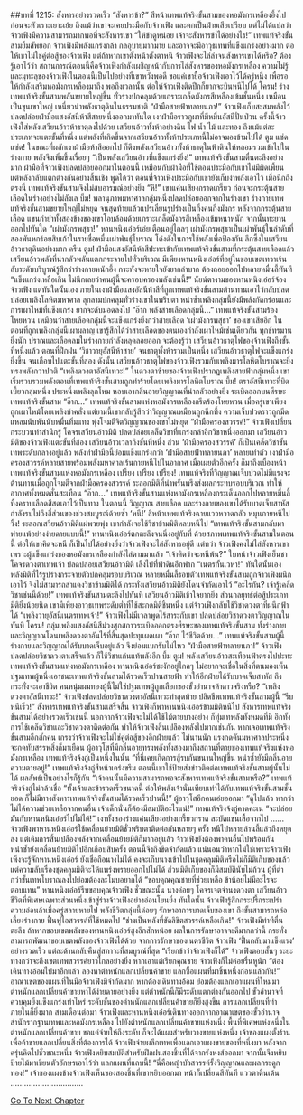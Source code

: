 ##บทที่ 1215: สังหารอย่างรวดเร็ว
“สังหารข้า?”
สีหน้าเทพแท้จริงขั้นสามของหอมังกรเหลืองอึ้งไป ก่อนจะหัวเราะเยาะเย้ย
ถึงแม้ว่าเขาจะเคยประมือกับจ้าวเฟิง และตกเป็นฝ่ายเสียเปรียบ แต่ไม่ได้แปลว่าจ้าวเฟิงมีความสามารถมากพอที่จะสังหารเขา
“ให้ข้าดูหน่อย เจ้าจะสังหารข้าได้อย่างไร!”
เทพแท้จริงขั้นสามยิ้มสัพยอก
จ้าวเฟิงมีพลังแกร่งกล้า กลอุบายมากมาย และอาจจะมีอาวุธเทพที่แข็งแกร่งอย่างมาก ต่อให้เขาไม่ใช่คู่ต่อสู้ของจ้าวเฟิง แต่ถ้าหากเขาตั้งหน้าตั้งตาหนี จ้าวเฟิงจะไล่ล่าจนสังหารเขาได้หรือ?
ต้องรู้เอาไว้ว่า สถานการณ์ตอนนี้คือจ้าวเฟิงกำลังเผชิญหน้ากับการไล่สังหารของหอมังกรเหลือง
ความไม่รู้และมุทะลุของจ้าวเฟิงในตอนนี้เป็นไปอย่างที่เขาหวังพอดี ขอแค่เขายื้อจ้าวเฟิงเอาไว้ได้ครู่หนึ่ง เพื่อรอให้กำลังเสริมหอมังกรเหลืองมาถึง
พอถึงเวลานั้น ต่อให้จ้าวเฟิงติดปีกก็ยากจะบินหนีไปได้
โครม!
ร่างเทพแท้จริงขั้นสามพลันขยายใหญ่ขึ้น ทั่วร่างปกคลุมด้วยเกราะเกล็ดมังกรสีเหลืองเข้มชั้นหนึ่ง เหมือนเป็นขุนเขาใหญ่ เหนี่ยวนำพลังธาตุดินในธรรมชาติ
“ฝ่ามือสายฟ้าทลายนภา!”
จ้าวเฟิงเก็บสะสมพลังไว้ ปลดปล่อยฝ่ามือแสงอัสนีห้าสีสายหนึ่งออกมาทันใด เงาฝ่ามือราวภูผาที่มีหมื่นอัสนีปั่นป่วน
ครั้งนี้จ้าวเฟิงใส่พลังเสวียนอ้าวห้าธาตุลงไปด้วย
เสวียนอ้าวทั้งห้าอย่างดิน ไฟ น้ำ ไม้ และทอง ถึงแม้แต่ละประเภทจะแตะขั้นที่หนึ่ง แต่พลังที่เกิดขึ้นจากเสวียนอ้าวทั้งห้าประเภทนี้ไม่อาจมองข้ามไปได้
ตูม แซ่ด แซ่ด!
ในขณะที่ผลักเงาฝ่ามือห้าสีออกไป ก็ดึงพลังเสวียนอ้าวทั้งห้าธาตุในฟ้าดินให้หลอมรวมเข้าไปในร่างกาย พลังจึงเพิ่มขึ้นเรื่อยๆ
“เป็นพลังเสวียนอ้าวที่แข็งแกร่งยิ่ง!”
เทพแท้จริงขั้นสามตื่นตะลึงอย่างมาก
ฝ่ามือที่จ้าวเฟิงปลดปล่อยออกมาในตอนนี้ เหมือนกับฝ่ามือที่ใช้ตอนประมือกับเขาไม่มีผิดเพี้ยน แต่พลังกลับแตกต่างกันอย่างสิ้นเชิง
พูดได้ว่า ตอนที่จ้าวเฟิงประมือกับเขายังเก็บงำพลังเอาไว้
เมื่อนึกถึงตรงนี้ เทพแท้จริงขั้นสามจึงไม่สบอารมณ์อย่างยิ่ง
“หึ!”
เขาแค่นเสียงกราดเกรี้ยว ก่อนจะกระตุ้นสายเลือดในร่างอย่างไม่ลังเล
บึ้ม!
พลานุภาพมหาศาลกลุ่มหนึ่งปลดปล่อยออกจากในร่างเขา
ร่างกายเทพแท้จริงขั้นสามขยายใหญ่ไม่หยุด จนสุดท้ายแล้วแปรเลี่ยนรูปร่างเป็นกึ่งคนกึ่งมังกร
หลังจากกระตุ้นสายเลือด แขนกำยำทั้งสองข้างของเขาโอบล้อมด้วยเกราะเกล็ดมังกรสีเหลืองเข้มหนาหนัก จากนั้นทะยานออกไปทันใด
“เผ่ามังกรพสุธา!”
หานหนิงเอ๋อร์เอ่ยเตือนอยู่ไกลๆ
เผ่ามังกรพสุธาเป็นเผ่าพันธุ์ในลำดับที่สองพันหกร้อยสิบเก้าในรายชื่อหมื่นเผ่าพันธุ์โบราณ โด่งดังในการใช้พลังเพื่อป้องกัน ลึกซึ้งในเสวียนอ้าวธาตุดินอย่างมาก
ครืน ตูม!
ฝ่ามือแสงอัสนีห้าสีปะทะเข้ากับเทพแท้จริงขั้นสามที่กระตุ้นสายเลือดแล้ว เสวียนอ้าวพลังที่น่ากลัวพลันแตกกระจายไปทั่วบริเวณ
มีเพียงหานหนิงเอ๋อร์ที่อยู่ในขอบเขตเทวาเร้นลับระดับบริบูรณ์รู้สึกว่าร่างกายหนักอึ้ง กระทั่งจะหายใจยังยากลำบาก ต้องถอยออกไปหลายหมื่นลี้ทันที
“แข็งแกร่งเหลือเกิน ไม่นึกเลยว่าคนผู้นี้จะครอบครองพลังเช่นนี้!”
นัยน์ตางามของหานหนิงเอ๋อร์จ้องจ้าวเฟิง
แต่ทันใดนั้นเอง
ภายในเงาฝ่ามือแสงอัสนีห้าสีที่ถูกเทพแท้จริงขั้นสามต้านทานเอาไว้กลับปลดปล่อยเพลิงโลหิตมหาศาล ลุกลามปกคลุมทั่วร่างเขาในพริบตา
หนำซ้ำเพลิงกลุ่มนี้ยังมีพลังกัดกร่อนและการเผาไหม้ที่แข็งแกร่ง ยากจะดับมอดลงไป
“อ๊าก พลังสายเลือดกลุ่มนี้…”
เทพแท้จริงขั้นสามร้องโหยหวน เหมือนว่าสายเลือดกลุ่มนี้จะแข็งแกร่งยิ่งกว่าสายเลือด ‘เผ่ามังกรพสุธา’ ของเขาเสียอีก
ในตอนที่ถูกเพลิงกลุ่มนี้เผาผลาญ เขารู้สึกได้ว่าสายเลือดของตนเองกำลังเผาไหม้เช่นเดียวกัน ทุกข์ทรมานยิ่งนัก ปราณและเลือดลมในร่างกายกำลังหลุดลอยออก
จะต้องรู้ว่า เสวียนอ้าวธาตุไฟของจ้าวเฟิงถึงขั้นที่หนึ่งแล้ว ตอนที่ฝึกฝน ‘วิชาวายุอัสนีห้าสาย’ จนธาตุทั้งห้ารวมเป็นหนึ่ง เสวียนอ้าวธาตุไฟจะแข็งแกร่งยิ่งขึ้น จนเกือบไปแตะขั้นที่สอง
ดังนั้น เสวียนอ้าวธาตุไฟของจ้าวเฟิงรวมกับเพลิงมารโลหิตโบราณจะยิ่งทรงพลังกว่าปกติ
“เพลิงดวงตาอัสนีเทวะ!”
ในดวงตาซ้ายของจ้าวเฟิงปรากฏเพลิงสายฟ้ากลุ่มหนึ่ง
เขาเริ่มรวบรวมพลังตอนที่เทพแท้จริงขั้นสามถูกทำร้ายโดยเพลิงมารโลหิตโบราณ
บึ้ม!
ตราอัสนีเทวะที่บิดเบี้ยวกลุ่มหนึ่ง ประหนึ่งเพลิงลุกโหม หอบเอากลิ่นอายวิญญาณที่น่ากลัวอย่างยิ่ง ระเบิดออกบนศีรษะเทพแท้จริงขั้นสาม
“อ๊าก…”
เทพแท้จริงขั้นสามแห่งหอมังกรเหลืองกรีดร้องโหยหวน
เมื่อครู่เขาเพียงถูกเผาไหม้โดยเพลิงบ้าคลั่ง แต่ยามนี้เขากลับรู้สึกว่าวิญญาณเหมือนถูกฉีกทึ้ง ความเจ็บปวดราวถูกมีดแหลมนับพันนับหมื่นทิ่มแทง พุ่งโจมตีจิตวิญญาณของเขาไม่หยุด
“ฝ่ามือครองสวรรค์!”
จ้าวเฟิงเปลี่ยนกระบวนท่าสำนึกรู้ โคจรเสวียนอ้าวมิติ ปลดปล่อยเคล็ดวิชาที่แกร่งกล้าอีกวิชาหนึ่งออกมา
เสวียนอ้าวมิติของจ้าวเฟิงแตะขั้นที่สอง เสวียนอ้าวเวลาถึงขั้นที่หนึ่ง ส่วน ‘ฝ่ามือครองสวรรค์’ ก็เป็นเคล็ดวิชาขั้นเทพระดับกลางอยู่แล้ว พลังท่าฝ่ามือนี้ย่อมแข็งแกร่งกว่า ‘ฝ่ามือสายฟ้าทลายนภา’ หลายเท่าตัว
เงาฝ่ามือครองสวรรค์หลายสายพร้อมพลังมหาศาลเร้นกายหนีไปในอากาศ เมื่อเผยตัวอีกครั้ง ก็มาถึงเบื้องหน้าเทพแท้จริงขั้นสามแห่งหอมังกรเหลือง
เปรี้ยง เปรี้ยง เปรี้ยง!
เทพแท้จริงที่วิญญาณเจ็บปวดไม่มีแรงจะต้านทานเมื่อถูกโจมตีจากฝ่ามือครองสวรรค์
ระลอกมิติที่น่าพรั่นพรึงส่งผลกระทบรอบบริเวณ ทำให้อากาศทั้งหมดสั่นสะเทือน
“อ๊าก…”
เทพแท้จริงขั้นสามแห่งหอมังกรเหลืองกระเด็นออกไปหลายหมื่นลี้ ทิ้งคราบเลือดสีสดเอาไว้เป็นทาง
ในตอนนี้ วิญญาณ สายเลือด และร่างกายของเขาได้รับบาดเจ็บสาหัส กำลังรบไม่ถึงสี่ส่วนของช่วงสมบูรณ์ด้วยซ้ำ
‘หนี!’
สีหน้าเทพแท้จริงฉายแววหวาดกลัว หมุนกายหนีไป
วิ้ง!
ระลอกเสวียนอ้าวมิติแผ่พวยพุ่ง เขากำลังจะใช้วิชาข้ามมิติหลบหนีไป
“เทพแท้จริงขั้นสามกลับมาพ่ายแพ้อย่างง่ายดายแบบนี้!”
หานหนิงเอ๋อร์ตกตะลึงจนนิ่งอยู่กับที่
ด้วยสภาพเทพแท้จริงขั้นสามในตอนนี้ ต่อให้เขาคิดจะหนี ก็เป็นไปได้อย่างยิ่งว่าจ้าวเฟิงจะไล่สังหารอยู่ดี
แต่ทว่า จ้าวเฟิงคงไม่ไล่สังหารเขา เพราะผู้แข็งแกร่งของหอมังกรเหลืองกำลังไล่ตามมาแล้ว
“เจ้าคิดว่าจะหนีพ้น?”
ใบหน้าจ้าวเฟิงเย็นชา โคจรดวงตาเทพเจ้า ปลดปล่อยเสวียนอ้าวมิติ เล็งไปที่ฟ้าดินอีกฟาก
“เนตรกั้นเวหา!”
ทันใดนั้นเอง พลังมิติที่ไร้รูปร่างกระจายตัวปกคลุมรอบบริเวณ
หลายหมื่นลี้รอบตัวเทพแท้จริงขั้นสามถูกจ้าวเฟิงผนึกเอาไว้ จึงไม่สามารถสำแดงวิชาข้ามมิติได้ กระทั่งเสวียนอ้าวมิติยังโดนจำกัดเอาไว้
“อะไรกัน? เจ้ารู้เคล็ดวิชาเช่นนี้ด้วย!”
เทพแท้จริงขั้นสามตะลึงไปทันที
เสวียนอ้าวมิติเข้าใจยากยิ่ง ส่วนกลยุทธ์ต่อสู้ประเภทมิติยิ่งน้อยนิด เขามีเพียงอาวุธเทพระดับต่ำที่ใช้สะกดมิติชิ้นหนึ่ง แต่จ้าวเฟิงกลับใช้วิชาดวงตาที่ผนึกฟ้าได้
“เพลิงวายุอัสนีเนตรเทพเจ้า!”
จ้าวเฟิงไม่มีเวลาพูดไร้สาระกับเขา ปลดปล่อยวิชาดวงตาวิญญาณในทันที
โครม!
กลุ่มเพลิงแสงอัสนีสีม่วงสุกสกาวระเบิดออกตรงศีรษะของเทพแท้จริงขั้นสาม
ทั้งร่างกายและวิญญาณโดนเพลิงดวงตาอันไร้ที่สิ้นสุดปะทุแผดเผา
“อ๊าก ไว้ชีวิตด้วย…”
เทพแท้จริงขั้นสามผู้นี้ร่างกายและวิญญาณได้รับบาดเจ็บอยู่แล้ว จึงย่อมแบกรับไม่ไหว
“ฝ่ามือสายฟ้าทลายนภา!”
จ้าวเฟิงปลดปล่อยวิชาดวงตาเสร็จแล้ว ก็ใช้วิชาแก่นแท้พลังอีก
บึ้ม ตูม!
พลังเสวียนอ้าวสะเทือนฟ้าตรงไปปะทะเทพแท้จริงขั้นสามแห่งหอมังกรเหลือง
หานหนิงเอ๋อร์ชะงักอยู่ไกลๆ ไม่อยากจะเชื่อในสิ่งที่ตนมองเห็น
ปฐมเทพผู้หนึ่งเอาชนะเทพแท้จริงขั้นสามได้รวดเร็วปานสายฟ้า ทำให้อีกฝ่ายได้รับบาดเจ็บสาหัส ถึงกระทั่งจะเอาชีวิต
คนหนุ่มผมทองผู้นี้ไม่ใช่ปฐมเทพผู้ถูกเลือกของขั้วอำนาจห้าดาวจริงหรือ?
“เพลิงดวงตาอัสนีเทวะ!”
จ้าวเฟิงปลดปล่อยวิชาดวงตาอัสนีเทวะท่าสุดท้าย ปลิดชีพเทพแท้จริงขั้นสามผู้นี้
“รีบหนีเร็ว!”
สังหารเทพแท้จริงขั้นสามเสร็จสิ้น จ้าวเฟิงก็พาหานหนิงเอ๋อร์ข้ามมิติหนีไป
สังหารเทพแท้จริงขั้นสามได้อย่างรวดเร็วเช่นนี้ นอกจากจ้าวเฟิงจะไม่ได้ใช้ไม้ตายบางอย่าง ก็ทุ่มเทพลังทั้งหมดที่มี
อีกทั้งการใช้เคล็ดวิชาและวิชาดวงตาติดต่อกัน ทำให้จ้าวเฟิงสิ้นเปลืองพลังไปมากเช่นกัน
หากเจอเทพแท้จริงขั้นสามอีกสักคน เกรงว่าจ้าวเฟิงจะไม่ใช่คู่ต่อสู้ของอีกฝ่ายแล้ว
ไม่นานนัก
แรงกดดันมหาศาลประหนึ่งจะกดทับสรรพสิ่งก็มาเยือน
ผู้อาวุโสที่มีกลิ่นอายทรงพลังทั้งสองมาถึงสถานที่ตายของเทพแท้จริงแห่งหอมังกรเหลือง เทพแท้จริงจ้งถู่เป็นหนึ่งในนั้น
“ที่นี่เคยเกิดการสู้รบกันขนานใหญ่ขึ้น หนำซ้ำยังมีกลิ่นอายความตายอยู่!”
เทพแท้จริงจ้งถู่สีหน้าเคร่งขรึม
ตอนนี้เขาใช้ป้ายส่งข่าวติดต่อเทพแท้จริงขั้นสามผู้นั้นไม่ได้ ผลลัพธ์เป็นอย่างไรก็รู้กัน
“เจ้าคนนั้นมีความสามารถพอจะสังหารเทพแท้จริงขั้นสามหรือ?”
เทพแท้จริงจ้งถู่ไม่กล้าเชื่อ
“ทั้งเจ้าและข้ารวดเร็วขนาดนี้ ต่อให้พลังเจ้านั่นเทียบเท่าได้กับเทพแท้จริงขั้นสามชั้นยอด ก็ไม่มีทางสังหารเทพแท้จริงขั้นสามได้รวดเร็วปานนี้!”
ผู้อาวุโสอีกคนเอ่ยออกมา
“ดูไปแล้ว หากว่าไม่ได้ความช่วยเหลือจากคนอื่น เจ้าเด็กนั่นก็ต้องมีสมบัติอะไรแน่!”
เทพแท้จริงจ้งถู่คาดคะเน
“จะปล่อยมันกับหานหนิงเอ๋อร์ไปไม่ได้!”
เงาทั้งสองร่างแค่นเสียงอย่างเกรี้ยวกราด สะบัดแขนเสื้อจากไป
……
จ้าวเฟิงพาหานหนิงเอ๋อร์ใช้เคลื่อนย้ายมิติชั่วพริบตาติดต่อกันหลายๆ ครั้ง หนีไปหลายล้านลี้แล้วถึงหยุดลง
แต่เดิมการสิ้นเปลืองพลังจากเคลื่อนย้ายมิติก็มากอยู่แล้ว จ้าวเฟิงยังต้องพาคนอื่นไปพร้อมกัน หนำซ้ำยังเคลื่อนย้ายมิติไปอีกเกือบสิบครั้ง ตอนนี้จึงถึงขีดจำกัดแล้ว
แน่นอนว่าหากไม่ใช่เพราะจ้าวเฟิงเพิ่งจะรู้จักหานหนิงเอ๋อร์ ยังเชื่อถือนางไม่ได้ คงจะเก็บนางเข้าไปในชุดคลุมมิติหรือไม่ก็มิติเก็บของแล้ว
แต่ความลับเรื่องชุดคลุมมิติจะให้แพร่งพรายออกไปไม่ได้ ส่วนมิติเก็บของก็มีสมบัตินับไม่ถ้วน ผู้ที่ต่ำกว่าขั้นเทพโบราณลงไปย่อมต้องละโมบอยากได้
“ขอบคุณคุณชายที่ช่วยเหลือ ข้าน้อยไม่มีอะไรจะตอบแทน”
หานหนิงเอ๋อร์รีบขอบคุณจ้าวเฟิง
ชั่วขณะนั้น นางค่อยๆ โคจรเจตจำนงดวงตา เสวียนอ้าวชีวิตที่พิเศษเฉพาะส่วนหนึ่งเข้าสู่ร่างจ้าวเฟิงอย่างอ่อนโยนยิ่ง
ทันใดนั้น จ้าวเฟิงรู้สึกกระปรี้กระเปร่า ความอ่อนล้าเมื่อครู่สลายหายไป
พลังชีวิตกลุ่มนี้ค่อยๆ รักษาอาการบาดเจ็บของเขา ถึงขั้นสามารถหล่อเลี้ยงร่างกาย ฟื้นฟูไอสวรรค์ที่ใช้หมดไป
“ช่างเป็นพลังที่ขัดลิขิตสวรรค์เหลือเกิน!”
จ้าวเฟิงมีท่าทีตื่นตะลึง
ถ้าหากขอบเขตพลังของหานหนิงเอ๋อร์สูงอีกสักหน่อย ผลในการรักษาอาจจะดีมากกว่านี้ กระทั่งสามารถพัฒนาขอบเขตพลังของจ้าวเฟิงได้ด้วย
จากการรักษาของเนตรชีวิต จ้าวเฟิง ‘ฟื้นกลับมาแข็งแรง’ อย่างรวดเร็ว แต่ละด้านกลับคืนสู่สภาวะที่สมบูรณ์ที่สุด
“เรียกข้าว่าจ้าวเฟิงก็ได้”
จ้าวเฟิงตอบสั้นๆ
ระยะทางกว่าจะถึงเขตเทพสวรรค์ยาวไกลอย่างยิ่ง หากเอาแต่เรียกคุณชาย จ้าวเฟิงก็ไม่ค่อยรื่นหูนัก
“ต้องเดินทางอ้อมไปมาอีกแล้ว ลองหาตำหนักแลกเปลี่ยนค้าขาย แลกซื้อแผนที่มาชิ้นหนึ่งก่อนแล้วกัน!”
อาณาเขตของแผนที่ในมือจ้าวเฟิงมีจำกัดมาก
หากต้องเดินทางอ้อม ย่อมต้องแลกเอาแผนที่ใหม่มา
ตำหนักแลกเปลี่ยนค้าขายหาได้ง่ายดายอย่างยิ่ง แต่ตำหนักนี้ก็มีระดับแตกต่างกันออกไป
ขั้วอำนาจที่ควบคุมยิ่งแข็งแกร่งเท่าไหร่ ระดับขั้นของตำหนักแลกเปลี่ยนค้าขายก็ยิ่งสูงขึ้น การแลกเปลี่ยนที่ทำภายในก็ยิ่งมาก
สามเดือนต่อมา จ้าวเฟิงและหานหนิงเอ๋อร์เดินทางออกจากอาณาเขตของขั้วอำนาจสำนักรากฐานเทพและหอมังกรเหลือง ไปยังตำหนักแลกเปลี่ยนค้าขายแห่งหนึ่ง
พื้นที่พิเศษแห่งหนึ่งในตำหนักแลกเปลี่ยนค้าขาย ขอแค่จ่ายให้ถึงระดับ ก็จะได้แผงสำหรับวางขายแห่งหนึ่ง เจ้าของแผงตั้งร้านเพื่อค้าขายแลกเปลี่ยนสิ่งที่ต้องการได้
จ้าวเฟิงจ่ายผลึกเทพเพื่อแลกเอาแผงขายของที่หนึ่งมา
หลังจากครุ่นคิดไปชั่วขณะหนึ่ง จ้าวเฟิงหยิบสมบัติสำหรับฝึกฝนสองชิ้นที่ได้จากรังหงส์ออกมา
จากนั้นจึงหยิบป้ายไม้มาเขียนตัวอักษรเอาไว้ว่า แลกแผนที่แถบนี้!
“นี่คือหญ้าบัวสวรรค์รั้งวิญญาณและผลกระดูกทอง!”
เจ้าของแผงข้างจ้าวเฟิงเห็นของสองชิ้นที่เขาหยิบออกมา หน้าก็เปลี่ยนสีทันที แววตาตื่นเต้น
................................


[Go To Next Chapter]( ./72.md)